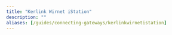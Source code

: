 ```yaml
---
title: "Kerlink Wirnet iStation"
description: ""
aliases: [/guides/connecting-gateways/kerlinkwirnetistation]
---
```

